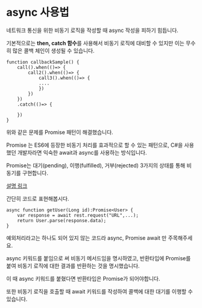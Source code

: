 # async 사용법

네트워크 통신을 위한 비동기 로직을 작성할 때 async 작성을 피하기 힘듭니다.



기본적으로는 **then, catch 함수**를 사용해서 비동기 로직에 대비할 수 있지만 이는 무수히 많은 콜백 체인이 생성될 수 있습니다.

```
function callbackSample() {
	call().when(()=> {
		call2().when(()=> {
			call3().when(()=> {
			....
			})		
		})
	})
	.catch(()=> {
	
	})
}
```



위와 같은 문제를 Promise 패턴이 해결했습니다.

Promise 는 ES6에 등장한 비동기 처리를 효과적으로 할 수 있는  패턴으로, C#을 사용했던 개발자라면 익숙한 await과 async를 사용하는 방식입니다.

Promise는 대기(pending), 이행(fulfilled), 거부(rejected) 3가지의 상태를 통해 비동기를 구현합니다.

[설명 링크](https://github.com/PCloud63514/WebProject-Learn/blob/757739a467caa864acf639537645cac0edaa01bc/Front/React/3.React%20%EC%8B%9C%EC%9E%91.md#promise)



간단히 코드로 표현해봅시다.

```
async function getUser(Long id):Promise<User> {
	var response = await rest.request("URL",...);
	return User.parse(response.data);
}
```

예외처리라고는 하나도 되어 있지 않는 코드라 async, Promise await 만 주목해주세요.

async 키워드를 붙임으로 써 비동기 메서드임을 명시하였고, 반환타입에 Promise를 붙여 비동기 로직에 대한 결과를 반환하는 것을 명시했습니다.

이 때 async 키워드를 붙혔다면 반환타입은 Promise가 되어야합니다.

또한 비동기 로직을 호출할 때 await 키워드를 작성하여 콜백에 대한 대기를 이행할 수 있습니다.